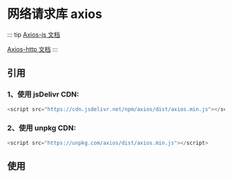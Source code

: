 # 网络请求库 axios

::: tip
[Axios-js 文档](http://axios-js.com/zh-cn/docs/index.html)

[Axios-http 文档](https://axios-http.com/zh/docs/intro)
:::

## 引用

### 1、使用 jsDelivr CDN:

```javascript
<script src="https://cdn.jsdelivr.net/npm/axios/dist/axios.min.js"></script>
```

### 2、使用 unpkg CDN:

```javascript
<script src="https://unpkg.com/axios/dist/axios.min.js"></script>
```

## 使用

<RecoDemo :collapse="true">
  <template slot="code-get">
    <<< @/docs/code/js/get.md
  </template>
  <template slot="code-post">
    <<< @/docs/code/js/post.md
  </template>
</RecoDemo>

